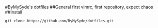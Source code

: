 #ByMySyde's dotfiles
##General
first vimrc, first repository, expect chaos
##Install
```
git clone https://github.com/ByMySyde/dotfiles.git
```
